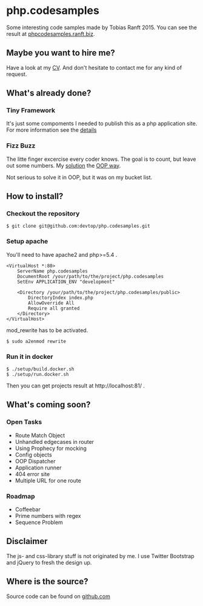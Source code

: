 # php.codesamples
Some interesting code samples made by Tobias Ranft 2015.
You can see the result at [phpcodesamples.ranft.biz](http://phpcodesamples.ranft.biz). 

## Maybe you want to hire me?
Have a look at my [CV](http://ranft.biz/cv/cv_en.php). 
And don't hesitate to contact me for any kind of request.

## What's already done?
### Tiny Framework
It's just some compoments I needed to publish this as a php application site.
For more information see the [details](https://github.com/devtop/php.codesamples/tree/master/src/Standard)

### Fizz Buzz
The litte finger excercise every coder knows. 
The goal is to count, but leave out some numbers.
My [solution](https://github.com/devtop/php.codesamples/blob/master/view/tasks/fizzbuzz.phtml) 
the [OOP way](https://github.com/devtop/php.codesamples/blob/master/src/Task/FizzBuzz/Number.php).

Not serious to solve it in OOP, but it was on my bucket list. 

## How to install?
### Checkout the repository
```
$ git clone git@github.com:devtop/php.codesamples.git
```
### Setup apache
You'll need to have apache2 and php>=5.4 .
```
<VirtualHost *:80>
    ServerName php.codesamples
    DocumentRoot /your/path/to/the/project/php.codesamples
    SetEnv APPLICATION_ENV "development"
    
    <Directory /your/path/to/the/project/php.codesamples/public>
        DirectoryIndex index.php
        AllowOverride All
        Require all granted
    </Directory>
</VirtualHost>
```

mod_rewrite has to be activated.
```
$ sudo a2enmod rewrite
```

### Run it in docker 
```
$ ./setup/build.docker.sh
$ ./setup/run.docker.sh
```

Then you can get projects result at http://localhost:81/ .

## What's coming soon?
### Open Tasks
* Route Match Object
* Unhandled edgecases in router
* Using Prophecy for mocking
* Config objects
* OOP Dispatcher
* Application runner
* 404 error site
* Multiple URL for one route

### Roadmap
* Coffeebar
* Prime numbers with regex
* Sequence Problem

## Disclaimer
The js- and css-library stuff is not originated by me.
I use Twitter Bootstrap and jQuery to fresh the design up.

## Where is the source?
Source code can be found on [github.com](https://github.com/devtop/php.codesamples)
